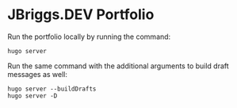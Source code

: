 # JBriggs.DEV Portfolio

Run the portfolio locally by running the command:

```shell
hugo server 
```

Run the same command with the additional arguments to build draft messages as well:

```shell
hugo server --buildDrafts
hugo server -D
```
